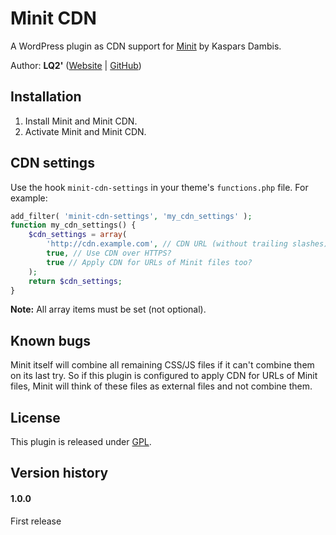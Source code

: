 # Minit CDN

A WordPress plugin as CDN support for [Minit](https://github.com/kasparsd/minit) by Kaspars Dambis.

Author: **LQ2'** ([Website](http://www.LQ2music.com/) | [GitHub](https://github.com/LQ2-apostrophe))

## Installation
1. Install Minit and Minit CDN.
2. Activate Minit and Minit CDN.

## CDN settings
Use the hook `minit-cdn-settings` in your theme's `functions.php` file. For example:
```php
add_filter( 'minit-cdn-settings', 'my_cdn_settings' );
function my_cdn_settings() {
	$cdn_settings = array(
		'http://cdn.example.com', // CDN URL (without trailing slashes)
		true, // Use CDN over HTTPS?
		true // Apply CDN for URLs of Minit files too?
	);
	return $cdn_settings;
}
```
**Note:** All array items must be set (not optional).

## Known bugs
Minit itself will combine all remaining CSS/JS files if it can't combine them on its last try. So if this plugin is configured to apply CDN for URLs of Minit files, Minit will think of these files as external files and not combine them.

## License
This plugin is released under [GPL](https://www.gnu.org/licenses/gpl.txt).

## Version history
#### 1.0.0
First release
